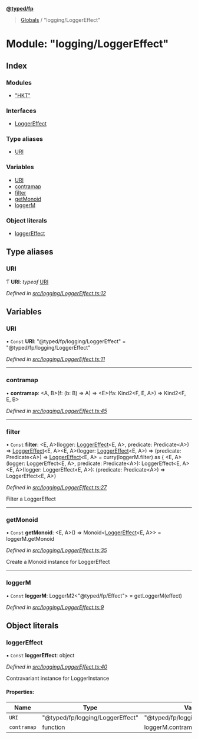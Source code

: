 **[@typed/fp](../README.md)**

> [Globals](../globals.md) / "logging/LoggerEffect"

# Module: "logging/LoggerEffect"

## Index

### Modules

* ["HKT"](_logging_loggereffect_._hkt_.md)

### Interfaces

* [LoggerEffect](../interfaces/_logging_loggereffect_.loggereffect.md)

### Type aliases

* [URI](_logging_loggereffect_.md#uri)

### Variables

* [URI](_logging_loggereffect_.md#uri)
* [contramap](_logging_loggereffect_.md#contramap)
* [filter](_logging_loggereffect_.md#filter)
* [getMonoid](_logging_loggereffect_.md#getmonoid)
* [loggerM](_logging_loggereffect_.md#loggerm)

### Object literals

* [loggerEffect](_logging_loggereffect_.md#loggereffect)

## Type aliases

### URI

Ƭ  **URI**: *typeof* [URI](_logging_loggereffect_.md#uri)

*Defined in [src/logging/LoggerEffect.ts:12](https://github.com/TylorS/typed-fp/blob/f129829/src/logging/LoggerEffect.ts#L12)*

## Variables

### URI

• `Const` **URI**: \"@typed/fp/logging/LoggerEffect\" = "@typed/fp/logging/LoggerEffect"

*Defined in [src/logging/LoggerEffect.ts:11](https://github.com/TylorS/typed-fp/blob/f129829/src/logging/LoggerEffect.ts#L11)*

___

### contramap

•  **contramap**: \<A, B>(f: (b: B) => A) => \<E>(fa: Kind2\<F, E, A>) => Kind2\<F, E, B>

*Defined in [src/logging/LoggerEffect.ts:45](https://github.com/TylorS/typed-fp/blob/f129829/src/logging/LoggerEffect.ts#L45)*

___

### filter

• `Const` **filter**: \<E, A>(logger: [LoggerEffect](../interfaces/_logging_loggereffect_.loggereffect.md)\<E, A>, predicate: Predicate\<A>) => [LoggerEffect](../interfaces/_logging_loggereffect_.loggereffect.md)\<E, A>\<E, A>(logger: [LoggerEffect](../interfaces/_logging_loggereffect_.loggereffect.md)\<E, A>) => (predicate: Predicate\<A>) => [LoggerEffect](../interfaces/_logging_loggereffect_.loggereffect.md)\<E, A> = curry(loggerM.filter) as { \<E, A>(logger: LoggerEffect\<E, A>, predicate: Predicate\<A>): LoggerEffect\<E, A> \<E, A>(logger: LoggerEffect\<E, A>): (predicate: Predicate\<A>) => LoggerEffect\<E, A>}

*Defined in [src/logging/LoggerEffect.ts:27](https://github.com/TylorS/typed-fp/blob/f129829/src/logging/LoggerEffect.ts#L27)*

Filter a LoggerEffect

___

### getMonoid

• `Const` **getMonoid**: \<E, A>() => Monoid\<[LoggerEffect](../interfaces/_logging_loggereffect_.loggereffect.md)\<E, A>> = loggerM.getMonoid

*Defined in [src/logging/LoggerEffect.ts:35](https://github.com/TylorS/typed-fp/blob/f129829/src/logging/LoggerEffect.ts#L35)*

Create a Monoid instance for LoggerEffect

___

### loggerM

• `Const` **loggerM**: LoggerM2\<\"@typed/fp/Effect\"> = getLoggerM(effect)

*Defined in [src/logging/LoggerEffect.ts:9](https://github.com/TylorS/typed-fp/blob/f129829/src/logging/LoggerEffect.ts#L9)*

## Object literals

### loggerEffect

▪ `Const` **loggerEffect**: object

*Defined in [src/logging/LoggerEffect.ts:40](https://github.com/TylorS/typed-fp/blob/f129829/src/logging/LoggerEffect.ts#L40)*

Contravariant instance for LoggerInstance

#### Properties:

Name | Type | Value |
------ | ------ | ------ |
`URI` | \"@typed/fp/logging/LoggerEffect\" | \"@typed/fp/logging/LoggerEffect\" |
`contramap` | function | loggerM.contramap |
